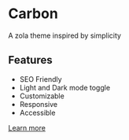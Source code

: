 # Carbon

A zola theme inspired by simplicity

## Features

- SEO Friendly
- Light and Dark mode toggle
- Customizable
- Responsive
- Accessible

[Learn more](https://nik-rev.github.io/carbon)
